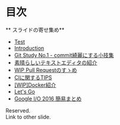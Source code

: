 目次
=======================

** スライドの寄せ集め**

>>>

* [Test](./test.html)  
* [Introduction](./intro.html)  
* [Git Study No.1 - commit綺麗にする小技集](./git_study_commit.html)
* [素晴らしいテキストエディタの紹介](./vim.html)
* [WIP Pull Requestのすゝめ](./wip.html)
* [CIに関するTIPS](./ci-tips.html)
* [[WIP]Docker紹介](./docker_intro.html)
* [Let's Go](./golang_intro.html)
* [Google I/O 2016 簡易まとめ](./google_io_2016.html)

>>>

Reserved.  
Link to other slide.

